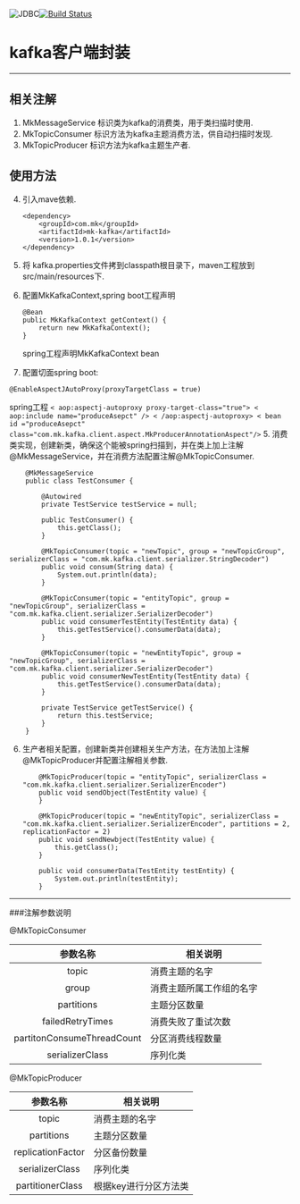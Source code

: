 ![JDBC](http://kafka.apache.org/images/kafka_logo.png)[![Build Status](https://travis-ci.org/zhaoshengbo/mk-kafka.svg?branch=master)](https://travis-ci.org/zhaoshengbo/mk-kafka)

# kafka客户端封装
----------
## 相关注解 ##

 1. MkMessageService  标识类为kafka的消费类，用于类扫描时使用.
 2. MkTopicConsumer  标识方法为kafka主题消费方法，供自动扫描时发现.
 3. MkTopicProducer    标识方法为kafka主题生产者.
 
## 使用方法 ##
 
 4. 引入mave依赖.

 		<dependency>
			<groupId>com.mk</groupId>
			<artifactId>mk-kafka</artifactId>
			<version>1.0.1</version>
		</dependency>
	

 5.  将 kafka.properties文件拷到classpath根目录下，maven工程放到src/main/resources下.
 6. 配置MkKafkaContext,spring boot工程声明

		@Bean
		public MkKafkaContext getContext() {
			return new MkKafkaContext();
		}
	spring工程声明MkKafkaContext bean
	   <bean class="com.mk.kafka.client.MkKafkaContext"/>

 7. 配置切面spring boot:
 
 `@EnableAspectJAutoProxy(proxyTargetClass = true)`
 
  spring工程
  `
 < aop:aspectj-autoproxy proxy-target-class="true">
 < aop:include name="produceAsepct" />
 < /aop:aspectj-autoproxy>
 < bean id ="produceAsepct" class="com.mk.kafka.client.aspect.MkProducerAnnotationAspect"/>
`
 5. 消费类实现，创建新类，确保这个能被spring扫描到，并在类上加上注解@MkMessageService，并在消费方法配置注解@MkTopicConsumer.

	    @MkMessageService
	    public class TestConsumer {
    
	    	@Autowired
	    	private TestService testService = null;
    
	    	public TestConsumer() {
	    		this.getClass();
	    	}
    
		    @MkTopicConsumer(topic = "newTopic", group = "newTopicGroup", serializerClass = "com.mk.kafka.client.serializer.StringDecoder")
	    	public void consum(String data) {
		    	System.out.println(data);
	    	}
    
	    	@MkTopicConsumer(topic = "entityTopic", group = "newTopicGroup", serializerClass = "com.mk.kafka.client.serializer.SerializerDecoder")
	    	public void consumerTestEntity(TestEntity data) {
	    		this.getTestService().consumerData(data);
	    	}
    
	    	@MkTopicConsumer(topic = "newEntityTopic", group = "newTopicGroup", serializerClass = "com.mk.kafka.client.serializer.SerializerDecoder")
	    	public void consumerNewTestEntity(TestEntity data) {
	    		this.getTestService().consumerData(data);
	    	}
    
	    	private TestService getTestService() {
	    		return this.testService;
	    	}
    	}
 

 6. 生产者相关配置，创建新类并创建相关生产方法，在方法加上注解@MkTopicProducer并配置注解相关参数.

    	
	    	@MkTopicProducer(topic = "entityTopic", serializerClass = "com.mk.kafka.client.serializer.SerializerEncoder")
	    	public void sendObject(TestEntity value) {
	    	}
    
	    	@MkTopicProducer(topic = "newEntityTopic", serializerClass = "com.mk.kafka.client.serializer.SerializerEncoder", partitions = 2, replicationFactor = 2)
	    	public void sendNewbject(TestEntity value) {
	    		this.getClass();
	    	}
    
	    	public void consumerData(TestEntity testEntity) {
	    		System.out.println(testEntity);
	    	}


----------
###注解参数说明  


@MkTopicConsumer

|          参数名称          | 相关说明                 |
|:--------------------------:|--------------------------|
|            topic           | 消费主题的名字           |
|            group           | 消费主题所属工作组的名字 |
|         partitions         | 主题分区数量             |
|      failedRetryTimes      | 消费失败了重试次数       |
| partitonConsumeThreadCount | 分区消费线程数量         |
|       serializerClass      | 序列化类                 |

@MkTopicProducer

|      参数名称     | 相关说明              |
|:-----------------:|-----------------------|
|       topic       | 消费主题的名字        |
|     partitions    | 主题分区数量          |
| replicationFactor | 分区备份数量          |
|  serializerClass  | 序列化类              |
|  partitionerClass | 根据key进行分区方法类 |
